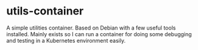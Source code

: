# utils-container

A simple utilities container. Based on Debian with a few useful tools installed.
Mainly exists so I can run a container for doing some debugging and testing in a
Kubernetes environment easily.

